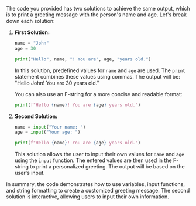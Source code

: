 The code you provided has two solutions to achieve the same output, which is to print a greeting message with the person's name and age. Let's break down each solution:

1. **First Solution:**
   ```python
   name = "John"
   age = 30

   print("Hello", name, "! You are", age, "years old.")
   ```

   In this solution, predefined values for `name` and `age` are used. The `print` statement combines these values using commas. The output will be: "Hello John! You are 30 years old."

   You can also use an F-string for a more concise and readable format:

   ```python
   print(f"Hello {name}! You are {age} years old.")
   ```

2. **Second Solution:**
   ```python
   name = input("Your name: ")
   age = input("Your age: ")

   print(f"Hello {name}! You are {age} years old.")
   ```

   This solution allows the user to input their own values for `name` and `age` using the `input` function. The entered values are then used in the F-string to print a personalized greeting. The output will be based on the user's input.

In summary, the code demonstrates how to use variables, input functions, and string formatting to create a customized greeting message. The second solution is interactive, allowing users to input their own information.